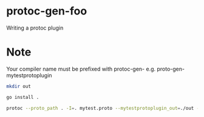 # protoc-gen-foo

Writing a protoc plugin

# Note

Your compiler name must be prefixed with protoc-gen- e.g. proto-gen-mytestprotoplugin

```bash
mkdir out
```

```bash
go install .
```

```bash
protoc --proto_path . -I=. mytest.proto --mytestprotoplugin_out=./out --go_out=./out /
```
